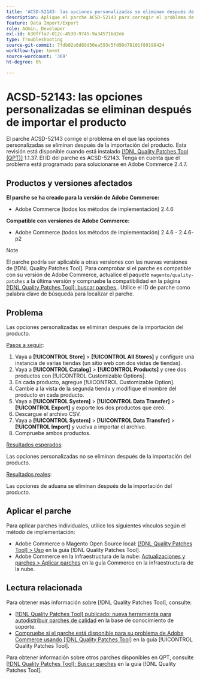 ```yaml
---
title: 'ACSD-52143: las opciones personalizadas se eliminan después de importar el producto'
description: Aplique el parche ACSD-52143 para corregir el problema de Adobe Commerce en el que las opciones de personalización se eliminan después de importar el producto.
feature: Data Import/Export
role: Admin, Developer
exl-id: 630fffa7-012c-4539-9745-9a34571bd2eb
type: Troubleshooting
source-git-commit: 7fdb02a6d89d50ea593c5fd99d78101f89198424
workflow-type: tm+mt
source-wordcount: '369'
ht-degree: 0%

---
```


# ACSD-52143: las opciones personalizadas se eliminan después de importar el producto

El parche ACSD-52143 corrige el problema en el que las opciones personalizadas se eliminan después de la importación del producto. Esta revisión está disponible cuando está instalado [[!DNL Quality Patches Tool (QPT)]](https://experienceleague.adobe.com/es/docs/commerce-operations/tools/quality-patches-tool/quality-patches-tool-to-self-serve-quality-patches) 1.1.37. El ID del parche es ACSD-52143. Tenga en cuenta que el problema está programado para solucionarse en Adobe Commerce 2.4.7.

## Productos y versiones afectados

**El parche se ha creado para la versión de Adobe Commerce:**

* Adobe Commerce (todos los métodos de implementación) 2.4.6

**Compatible con versiones de Adobe Commerce:**

* Adobe Commerce (todos los métodos de implementación) 2.4.6 - 2.4.6-p2

>[!NOTE]
>
>El parche podría ser aplicable a otras versiones con las nuevas versiones de [!DNL Quality Patches Tool]. Para comprobar si el parche es compatible con su versión de Adobe Commerce, actualice el paquete `magento/quality-patches` a la última versión y compruebe la compatibilidad en la página [[!DNL Quality Patches Tool]: buscar parches &#x200B;](https://experienceleague.adobe.com/tools/commerce-quality-patches/index.html?lang=es). Utilice el ID de parche como palabra clave de búsqueda para localizar el parche.

## Problema

Las opciones personalizadas se eliminan después de la importación del producto.

<u>Pasos a seguir</u>:

1. Vaya a **[!UICONTROL Store]** > **[!UICONTROL All Stores]** y configure una instancia de varias tiendas (un sitio web con dos vistas de tiendas).
1. Vaya a **[!UICONTROL Catalog]** > **[!UICONTROL Products]** y cree dos productos con [!UICONTROL Customizable Options].
1. En cada producto, agregue [!UICONTROL Customizable Option].
1. Cambie a la vista de la segunda tienda y modifique el nombre del producto en cada producto.
1. Vaya a **[!UICONTROL System]** > **[!UICONTROL Data Transfer]** > **[!UICONTROL Export]** y exporte los dos productos que creó.
1. Descargue el archivo CSV.
1. Vaya a **[!UICONTROL System]** > **[!UICONTROL Data Transfer]** > **[!UICONTROL Import]** y vuelva a importar el archivo.
1. Compruebe ambos productos.

<u>Resultados esperados</u>:

Las opciones personalizadas no se eliminan después de la importación del producto.

<u>Resultados reales</u>:

Las opciones de aduana se eliminan después de la importación del producto.

## Aplicar el parche

Para aplicar parches individuales, utilice los siguientes vínculos según el método de implementación:

* Adobe Commerce o Magento Open Source local: [[!DNL Quality Patches Tool] > Uso](/help/tools/quality-patches-tool/usage.md) en la guía [!DNL Quality Patches Tool].
* Adobe Commerce en la infraestructura de la nube: [Actualizaciones y parches > Aplicar parches](https://experienceleague.adobe.com/docs/commerce-cloud-service/user-guide/develop/upgrade/apply-patches.html?lang=es) en la guía Commerce en la infraestructura de la nube.

## Lectura relacionada

Para obtener más información sobre [!DNL Quality Patches Tool], consulte:

* [[!DNL Quality Patches Tool] publicado: nueva herramienta para autodistribuir parches de calidad](https://experienceleague.adobe.com/es/docs/commerce-operations/tools/quality-patches-tool/quality-patches-tool-to-self-serve-quality-patches) en la base de conocimiento de soporte.
* [Compruebe si el parche está disponible para su problema de Adobe Commerce usando [!DNL Quality Patches Tool]](/help/tools/quality-patches-tool/patches-available-in-qpt/check-patch-for-magento-issue-with-magento-quality-patches.md) en la guía [!UICONTROL Quality Patches Tool].


Para obtener información sobre otros parches disponibles en QPT, consulte [[!DNL Quality Patches Tool]: Buscar parches](https://experienceleague.adobe.com/tools/commerce-quality-patches/index.html?lang=es) en la guía [!DNL Quality Patches Tool].
